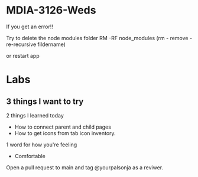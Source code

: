 # MDIA-3126-Weds

If you get an error!!

Try to delete the node modules folder
RM -RF node_modules
(rm - remove - re-recursive fildername)

or restart app

# Labs

3 things I want to try
- 

2 things I learned today
- How to connect parent and child pages
- How to get icons from tab icon inventory.

1 word for how you're feeling
- Comfortable

Open a pull request to main and tag @yourpalsonja as a reviwer.
